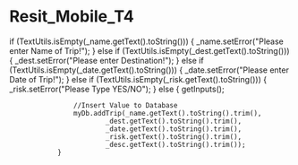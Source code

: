 # Resit_Mobile_T4


if (TextUtils.isEmpty(_name.getText().toString())) {
                    _name.setError("Please enter Name of Trip!");
                } else if (TextUtils.isEmpty(_dest.getText().toString())) {
                    _dest.setError("Please enter Destination!");
                } else if (TextUtils.isEmpty(_date.getText().toString())) {
                    _date.setError("Please enter Date of Trip!");
                } else if (TextUtils.isEmpty(_risk.getText().toString())) {
                    _risk.setError("Please Type YES/NO");
                } else {
                    getInputs();

                    //Insert Value to Database
                    myDb.addTrip(_name.getText().toString().trim(),
                            _dest.getText().toString().trim(),
                            _date.getText().toString().trim(),
                            _risk.getText().toString().trim(),
                            _desc.getText().toString().trim());
                }

